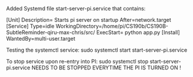 Added Systemd file start-server-pi.service that contains:

[Unit]
Description= Starts pi server on startup
After=network.target
[Service]
Type=idle
WorkingDirectory=/home/pi/CS190b/CS190B-SubtleReminder-qiru-max-chris/src/
ExecStart= python app.py
[Install]
WantedBy=multi-user.target


Testing the systemctl service:
sudo systemctl start start-server-pi.service

To stop service upon re-entry into PI:
sudo systemctl stop start-server-pi.service
NEEDS TO BE STOPPED EVERYTIME THE PI IS TURNED ON !

